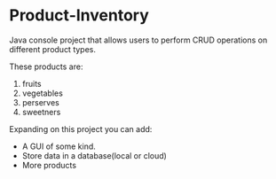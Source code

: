 # Product-Inventory
Java console project that allows users to perform CRUD operations on different product types.

These products are:
1. fruits
2. vegetables
3. perserves 
4. sweetners

Expanding on this project you can add:
- A GUI of some kind.
- Store data in a database(local or cloud)
- More products 
